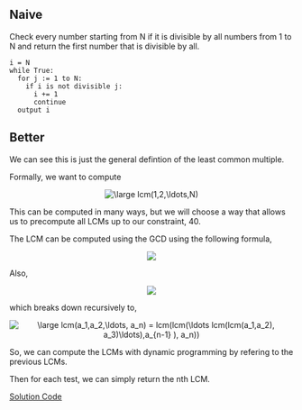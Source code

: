 ## Naive
Check every number starting from N if it is divisible by all numbers from 1 to N and return the first number that is divisible by all.
```
i = N
while True:
  for j := 1 to N:
    if i is not divisible j:
      i += 1
      continue
  output i
```

## Better
We can see this is just the general defintion of the least common multiple. 

Formally, we want to compute
  <div align='center'>
  <img src="https://latex.codecogs.com/gif.latex?\dpi{100}&space;\bg_white&space;\large&space;lcm(1,2,\ldots,N)" title="\large lcm(1,2,\ldots,N)" />
  </div>
  
This can be computed in many ways, but we will choose a way that allows us to precompute all LCMs up to our constraint, 40.

The LCM can be computed using the GCD using the following formula,
<div align='center'>
  <img src="https://latex.codecogs.com/gif.latex?\dpi{100}&space;\bg_white&space;\large&space;lcm(a,b)&space;=&space;\frac{|a&space;\cdot&space;b|}{gcd(a,b)}" />
</div>

Also, <div align='center'>
<img src="https://latex.codecogs.com/gif.latex?\dpi{100}&space;\bg_white&space;\large&space;lcm(a_1,a_2,\ldots,&space;a_n)&space;=&space;lcm((a_1,a_2,\ldots,a_{n-1}&space;),&space;a_n)" />
</div>

which breaks down recursively to, 
<div align='center'>
<img src="https://latex.codecogs.com/gif.latex?\dpi{100}&space;\bg_white&space;\large&space;lcm(a_1,a_2,\ldots,&space;a_n)&space;=&space;lcm(lcm(\ldots&space;lcm(lcm(a_1,a_2),&space;a_3)\ldots),a_{n-1}&space;),&space;a_n))" title="\large lcm(a_1,a_2,\ldots, a_n) = lcm(lcm(\ldots lcm(lcm(a_1,a_2), a_3)\ldots),a_{n-1} ), a_n))" />
</div>

So, we can compute the LCMs with dynamic programming by refering to the previous LCMs.

Then for each test, we can simply return the nth LCM.


[Solution Code](https://github.com/zhaohanson1/project_euler_plus/edit/master/5%20-%20Smallest%20multiple/solution.py)

